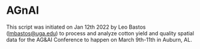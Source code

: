 # AGnAI  

This script was initiated on Jan 12th 2022 by Leo Bastos (lmbastos@uga.edu) to process and analyze cotton yield and quality spatial data for the AG&AI Conference to happen on March 9th-11th in Auburn, AL.  

